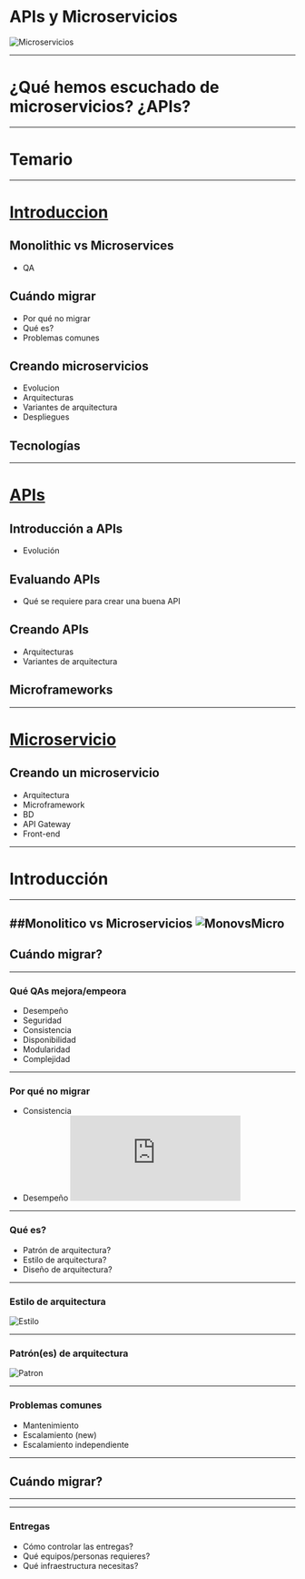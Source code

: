# APIs y Microservicios

![Microservicios](https://upload.wikimedia.org/wikipedia/commons/thumb/2/20/Services4.png/640px-Services4.png)

---

# ¿Qué hemos escuchado de microservicios? ¿APIs?

---

# Temario

---

# [Introduccion]()
## Monolithic vs Microservices
* QA

## Cuándo migrar
* Por qué no migrar
* Qué es?
* Problemas comunes

## Creando microservicios
* Evolucion
* Arquitecturas
* Variantes de arquitectura
* Despliegues

## Tecnologías

---

# [APIs]()
## Introducción a APIs
* Evolución

## Evaluando APIs
* Qué se requiere para crear una buena API

## Creando APIs
* Arquitecturas
* Variantes de arquitectura

## Microframeworks

---

# [Microservicio]()
## Creando un microservicio
* Arquitectura
* Microframework
* BD
* API Gateway
* Front-end

---
# Introducción

---
##Monolitico vs Microservicios
![MonovsMicro](http://www.wwwlicious.com/content/images/2016/05/monolith-microservices.jpg)
---

## Cuándo migrar?

---
### Qué QAs mejora/empeora
* Desempeño
* Seguridad
* Consistencia
* Disponibilidad
* Modularidad
* Complejidad

---
### Por qué no migrar
* Consistencia
* Desempeño
![Contras](https://martinfowler.com/articles/microservice-trade-offs.html)

---

### Qué es?
* Patrón de arquitectura?
* Estilo de arquitectura?
* Diseño de arquitectura?

---

### Estilo de arquitectura
![Estilo](https://upload.wikimedia.org/wikipedia/commons/7/7c/Microservice_Databases_with_a_new_service.png)

---

### Patrón(es) de arquitectura
![Patron](https://upload.wikimedia.org/wikipedia/commons/thumb/9/9d/The-amqp-model-for-wikipedia.svg/2000px-The-amqp-model-for-wikipedia.svg.png)

---
### Problemas comunes 
* Mantenimiento
* Escalamiento (new)
* Escalamiento independiente
---

## Cuándo migrar?

---




---
### Entregas

* Cómo controlar las entregas?
* Qué equipos/personas requieres?
* Qué infraestructura necesitas?